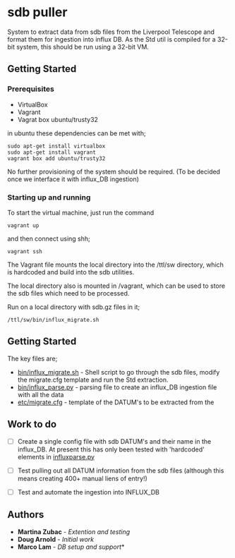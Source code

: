 # sdb puller

System to extract data from sdb files from the Liverpool Telescope and format them for ingestion into influx DB.
As the Std util is compiled for a 32-bit system, this should be run using a 32-bit VM.

## Getting Started



### Prerequisites

* VirtualBox
* Vagrant
* Vagrat box ubuntu/trusty32

in ubuntu these dependencies can be met with;

```
sudo apt-get install virtualbox
sudo apt-get install vagrant
vagrant box add ubuntu/trusty32
```

No further provisioning of the system should be required. (To be decided once we interface it with influx_DB ingestion)

### Starting up and running

To start the virtual machine, just run the command

```
vagrant up
```

and then connect using shh;

```
vagrant ssh
```

The Vagrant file mounts the local directory into the /ttl/sw directory, which is hardcoded and build into the sdb utilities.

The local directory also is mounted in /vagrant, which can be used to store the sdb files which need to be processed.

Run on a local directory with sdb.gz files in it;
```
/ttl/sw/bin/influx_migrate.sh
```


## Getting Started

The key files are;

* [bin/influx_migrate.sh](bin/influx_migrate.sh) - Shell script to go through the sdb files, modify the migrate.cfg template and run the Std extraction.
* [bin/influx_parse.py](bin/influx_parse.py) - parsing file to create an influx_DB ingestion file with all the data
* [etc/migrate.cfg](bin/influx_parse.py) - template of the DATUM's to be extracted from the

## Work to do

- [ ] Create a single config file with sdb DATUM's and their name in the influx_DB. At present this has only been tested with 'hardcoded' elements in [influxparse.py](bin/influxparse.py)
- [ ] Test pulling out all DATUM information from the sdb files (although this means creating 400+ manual liens of entry!)
- [ ] Test and automate the ingestion into INFLUX_DB


## Authors

* **Martina Zubac** - *Extention and testing*
* **Doug Arnold** - *Initial work*
* **Marco Lam** - *DB setup and support**
